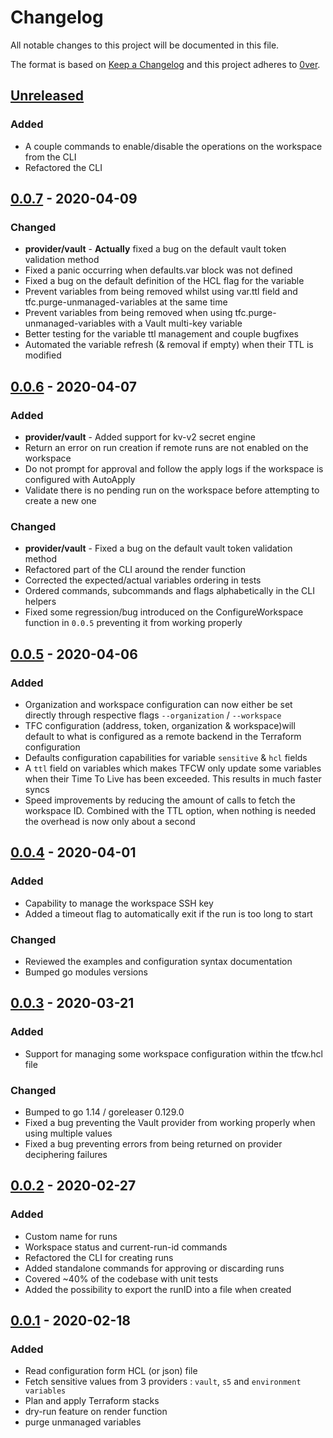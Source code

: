 # Changelog

All notable changes to this project will be documented in this file.

The format is based on [Keep a Changelog](http://keepachangelog.com/en/1.0.0/)
and this project adheres to [0ver](https://0ver.org).

## [Unreleased]

### Added

- A couple commands to enable/disable the operations on the workspace from the CLI
- Refactored the CLI

## [0.0.7] - 2020-04-09

### Changed

- **provider/vault** - **Actually** fixed a bug on the default vault token validation method
- Fixed a panic occurring when defaults.var block was not defined
- Fixed a bug on the default definition of the HCL flag for the variable
- Prevent variables from being removed whilst using var.ttl field and tfc.purge-unmanaged-variables at the same time
- Prevent variables from being removed when using tfc.purge-unmanaged-variables with a Vault multi-key variable
- Better testing for the variable ttl management and couple bugfixes
- Automated the variable refresh (& removal if empty) when their TTL is modified

## [0.0.6] - 2020-04-07

### Added

- **provider/vault** - Added support for kv-v2 secret engine
- Return an error on run creation if remote runs are not enabled on the workspace
- Do not prompt for approval and follow the apply logs if the workspace is configured with AutoApply
- Validate there is no pending run on the workspace before attempting to create a new one

### Changed

- **provider/vault** - Fixed a bug on the default vault token validation method
- Refactored part of the CLI around the render function
- Corrected the expected/actual variables ordering in tests
- Ordered commands, subcommands and flags alphabetically in the CLI helpers
- Fixed some regression/bug introduced on the ConfigureWorkspace function in `0.0.5` preventing it from working properly

## [0.0.5] - 2020-04-06

### Added

- Organization and workspace configuration can now either be set directly through respective flags `--organization` / `--workspace`
- TFC configuration (address, token, organization & workspace)will default to what is configured as a remote backend in the Terraform configuration
- Defaults configuration capabilities for variable `sensitive` & `hcl` fields
- A `ttl` field on variables which makes TFCW only update some variables when their Time To Live has been exceeded. This results in much faster syncs
- Speed improvements by reducing the amount of calls to fetch the workspace ID. Combined with the TTL option, when nothing is needed the overhead is now only about a second

## [0.0.4] - 2020-04-01

### Added

- Capability to manage the workspace SSH key
- Added a timeout flag to automatically exit if the run is too long to start

### Changed

- Reviewed the examples and configuration syntax documentation
- Bumped go modules versions

## [0.0.3] - 2020-03-21

### Added

- Support for managing some workspace configuration within the tfcw.hcl file

### Changed

- Bumped to go 1.14 / goreleaser 0.129.0
- Fixed a bug preventing the Vault provider from working properly when using multiple values
- Fixed a bug preventing errors from being returned on provider deciphering failures

## [0.0.2] - 2020-02-27

### Added

- Custom name for runs
- Workspace status and current-run-id commands
- Refactored the CLI for creating runs
- Added standalone commands for approving or discarding runs
- Covered ~40% of the codebase with unit tests
- Added the possibility to export the runID into a file when created

## [0.0.1] - 2020-02-18

### Added

- Read configuration form HCL (or json) file
- Fetch sensitive values from 3 providers : `vault`, `s5` and `environment variables`
- Plan and apply Terraform stacks
- dry-run feature on render function
- purge unmanaged variables

[Unreleased]: https://github.com/mvisonneau/tfcw/compare/0.0.7...HEAD
[0.0.7]: https://github.com/mvisonneau/tfcw/tree/0.0.7
[0.0.6]: https://github.com/mvisonneau/tfcw/tree/0.0.6
[0.0.5]: https://github.com/mvisonneau/tfcw/tree/0.0.5
[0.0.4]: https://github.com/mvisonneau/tfcw/tree/0.0.4
[0.0.3]: https://github.com/mvisonneau/tfcw/tree/0.0.3
[0.0.2]: https://github.com/mvisonneau/tfcw/tree/0.0.2
[0.0.1]: https://github.com/mvisonneau/tfcw/tree/0.0.1
